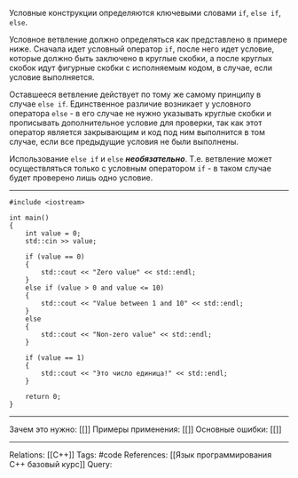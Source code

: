 Условные конструкции определяются ключевыми словами `if`, `else if`, `else`. 

Условное ветвление должно определяться как представлено в примере ниже. Сначала идет условный оператор `if`, после него идет условие, которые должно быть заключено в круглые скобки, а после круглых скобок идут фигурные скобки с исполняемым кодом, в случае, если условие выполняется. 

Оставшееся ветвление действует по тому же самому принципу в случае `else if`. Единственное различие возникает у условного оператора `else` - в его случае не нужно указывать круглые скобки и прописывать дополнительное условие для проверки, так как этот оператор является закрывающим и код под ним выполнится в том случае, если все предыдущие условия не были выполнены. 

Использование `else if` и `else` ***необязательно***. Т.е. ветвление может осуществляться только с условным оператором `if` - в таком случае будет проверено лишь одно условие. 

___
```
#include <iostream>

int main()
{
    int value = 0;
    std::cin >> value;

    if (value == 0)
    {
        std::cout << "Zero value" << std::endl;
    }
    else if (value > 0 and value <= 10)
    {
        std::cout << "Value between 1 and 10" << std::endl;
    }
    else
    {
        std::cout << "Non-zero value" << std::endl;
    }

    if (value == 1)
    {
        std::cout << "Это число единица!" << std::endl;
    }
    
    return 0;
}
```
___
Зачем это нужно: [[]] 
Примеры применения: [[]] 
Основные ошибки: [[]]
___
Relations: [[C++]] 
Tags: #code
References: [[Язык программирования C++ базовый курс]]
Query: 